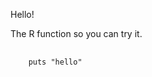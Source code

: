 Hello!

The R function so you can try it.

<pre>
  <code class="r">
    puts "hello"
  </code>
</pre>
